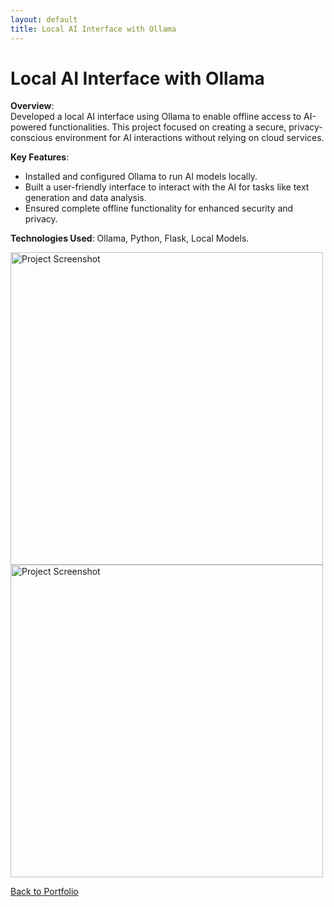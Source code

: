 ```yaml
---
layout: default
title: Local AI Interface with Ollama
---
```


# Local AI Interface with Ollama

**Overview**:  
Developed a local AI interface using Ollama to enable offline access to AI-powered functionalities. This project focused on creating a secure, privacy-conscious environment for AI interactions without relying on cloud services.

**Key Features**:  
- Installed and configured Ollama to run AI models locally.  
- Built a user-friendly interface to interact with the AI for tasks like text generation and data analysis.  
- Ensured complete offline functionality for enhanced security and privacy.  

**Technologies Used**: Ollama, Python, Flask, Local Models.

<img src="/assets/images/Input.png" alt="Project Screenshot" width="500px">
<img src="/assets/images/Response.png" alt="Project Screenshot" width="500px">

[Back to Portfolio](/)
